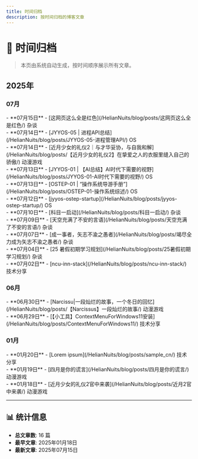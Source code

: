 ```yaml
---
title: 时间归档
description: 按时间归档的博客文章
---
```


# 📅 时间归档

> 本页由系统自动生成，按时间顺序展示所有文章。

<div class="archive-year" markdown>

## 2025年

<div class="archive-month" markdown>

### 07月


<div class="archive-post" markdown>
- **07月15日** - [这网页这么全是红色](/HelianNuits/blog/posts/这网页这么全是红色/) <span class="category-tag">杂谈</span>
</div>

<div class="archive-post" markdown>
- **07月14日** - [JYYOS-05 | 进程API总结](/HelianNuits/blog/posts/JYYOS-05-进程管理API/) <span class="category-tag">OS</span>
</div>

<div class="archive-post" markdown>
- **07月14日** - [近月少女的礼仪2｜与才华妥协，与自我和解](/HelianNuits/blog/posts/【近月少女的礼仪2】在挚爱之人的衣服里缝入自己的骄傲/) <span class="category-tag">动漫游戏</span>
</div>

<div class="archive-post" markdown>
- **07月13日** - [JYYOS-01 | 【AI总结】AI时代下需要的视野](/HelianNuits/blog/posts/JYYOS-01-AI时代下需要的视野/) <span class="category-tag">OS</span>
</div>

<div class="archive-post" markdown>
- **07月13日** - [OSTEP-01 | “操作系统导游手册”](/HelianNuits/blog/posts/OSTEP-01-操作系统综述/) <span class="category-tag">OS</span>
</div>

<div class="archive-post" markdown>
- **07月12日** - [jyyos-ostep-startup](/HelianNuits/blog/posts/jyyos-ostep-startup/) <span class="category-tag">OS</span>
</div>

<div class="archive-post" markdown>
- **07月10日** - [科目一启动](/HelianNuits/blog/posts/科目一启动/) <span class="category-tag">杂谈</span>
</div>

<div class="archive-post" markdown>
- **07月09日** - [天空充满了不安的言语](/HelianNuits/blog/posts/天空充满了不安的言语/) <span class="category-tag">杂谈</span>
</div>

<div class="archive-post" markdown>
- **07月07日** - [成一事者，矢志不渝之愚者](/HelianNuits/blog/posts/竭尽全力成为矢志不渝之愚者/) <span class="category-tag">杂谈</span>
</div>

<div class="archive-post" markdown>
- **07月04日** - [25 暑假初期学习规划](/HelianNuits/blog/posts/25暑假初期学习规划/) <span class="category-tag">杂谈</span>
</div>

<div class="archive-post" markdown>
- **07月02日** - [ncu-inn-stack](/HelianNuits/blog/posts/ncu-inn-stack/) <span class="category-tag">技术分享</span>
</div>

</div>
<div class="archive-month" markdown>

### 06月


<div class="archive-post" markdown>
- **06月30日** - [Narcissu|一段灿烂的故事，一个冬日的回忆](/HelianNuits/blog/posts/【Narcissus】一段灿烂的故事/) <span class="category-tag">动漫游戏</span>
</div>

<div class="archive-post" markdown>
- **06月29日** - [【小工具】ContextMenuForWindows11安装](/HelianNuits/blog/posts/ContextMenuForWindows11/) <span class="category-tag">技术分享</span>
</div>

</div>
<div class="archive-month" markdown>

### 01月


<div class="archive-post" markdown>
- **01月20日** - [Lorem ipsum](/HelianNuits/blog/posts/sample_cn/) <span class="category-tag">技术分享</span>
</div>

<div class="archive-post" markdown>
- **01月19日** - [四月是你的谎言](/HelianNuits/blog/posts/四月是你的谎言/) <span class="category-tag">动漫游戏</span>
</div>

<div class="archive-post" markdown>
- **01月18日** - [近月少女的礼仪2官中来袭](/HelianNuits/blog/posts/近月2官中来袭/) <span class="category-tag">动漫游戏</span>
</div>

</div>

</div>


---

<div class="archive-stats" markdown>

## 📊 统计信息

- **总文章数**: 16 篇
- **最早文章**: 2025年01月18日
- **最新文章**: 2025年07月15日

</div>
